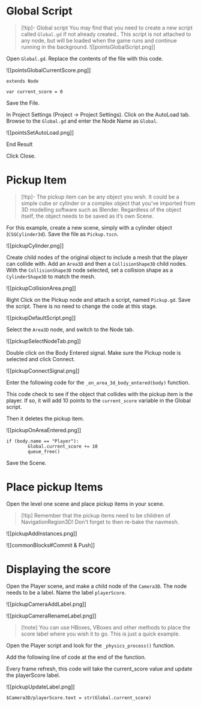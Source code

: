 # Global Script

> [!tip]- Global script
> You may find that you need to create a new script called `Global.gd` if not already created.. This script is not attached to any node, but will be loaded when the game runs and continue running in the background.
> ![[pointsGlobalScript.png]]

Open `Global.gd`. Replace the contents of the file with this code.

![[pointsGlobalCurrentScore.png]]

```gdscript
extends Node

var current_score = 0
```

Save the File.

In Project Settings (Project → Project Settings). Click on the AutoLoad tab. Browse to the `Global.gd` and enter the Node Name as `Global`.

![[pointsSetAutoLoad.png]]

End Result

Click Close.

# Pickup Item

> [!tip]- The pickup item can be any object you wish. 
> It could be a simple cube or cylinder or a complex object that you’ve imported from 3D modelling software such as Blender. Regardless of the object itself, the object needs to be saved as it’s own Scene. 

For this example, create a new scene, simply with a cylinder object (`CSGCylinder3d`).  Save the file as `Pickup.tscn`. 

![[pickupCylinder.png]]

Create child nodes of the original object to include a mesh that the player can collide with. Add an `Area3D` and then a `CollisionShape3D` child nodes. With the `CollisionShape3D` node selected, set a collision shape as a `CylinderShape3D` to match the mesh.

![[pickupCollisionArea.png]]

Right Click on the Pickup node and attach a script, named `Pickup.gd`. Save the script. There is no need to change the code at this stage.

![[pickupDefaultScript.png]]


Select the `Area3D` node, and switch to the Node tab.

![[pickupSelectNodeTab.png]]

Double click on the Body Entered signal. Make sure the Pickup node is selected and click Connect.

![[pickupConnectSignal.png]]


Enter the following code for the `_on_area_3d_body_entered(body)` function.

This code check to see if the object that collides with the pickup item is the player. If so, it will add 10 points to the `current_score` variable in the Global script.

Then it deletes the pickup item.

![[pickupOnAreaEntered.png]]

```gdscript
if (body.name == "Player"):
		Global.current_score += 10
		queue_free()
```

Save the Scene.



# Place pickup Items

Open the level one scene and place pickup items in your scene.

> [!tip] Remember that the pickup items need to be children of NavigationRegion3D! Don't forget to then re-bake the navmesh.

![[pickupAddInstances.png]]

![[commonBlocks#Commit & Push]]

# Displaying the score

Open the Player scene, and make a child node of the `Camera3D`. The node needs to be a label. Name the label `playerScore`.

![[pickupCameraAddLabel.png]]

![[pickupCameraRenameLabel.png]]

> [!note] You can use HBoxes, VBoxes and other methods to place the score label where you wish it to go. This is just a quick example.

Open the Player script and look for the `_physics_process()` function.

Add the following line of code at the end of the function.

Every frame refresh, this code will take the current_score value and update the playerScore label.

![[pickupUpdateLabel.png]]

```gdscript
$Camera3D/playerScore.text = str(Global.current_score)
```
